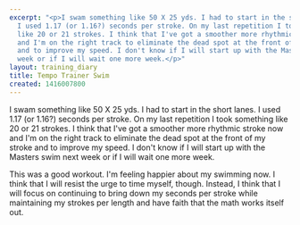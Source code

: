 ```yaml
---
excerpt: "<p>I swam something like 50 X 25 yds. I had to start in the short lanes.
  I used 1.17 (or 1.16?) seconds per stroke. On my last repetition I took something
  like 20 or 21 strokes. I think that I've got a smoother more rhythmic stroke now
  and I'm on the right track to eliminate the dead spot at the front of my stroke
  and to improve my speed. I don't know if I will start up with the Masters swim next
  week or if I will wait one more week.</p>"
layout: training_diary
title: Tempo Trainer Swim
created: 1416007800
---
```

<p>I swam something like 50 X 25 yds. I had to start in the short lanes. I used 1.17 (or 1.16?) seconds per stroke. On my last repetition I took something like 20 or 21 strokes. I think that I've got a smoother more rhythmic stroke now and I'm on the right track to eliminate the dead spot at the front of my stroke and to improve my speed. I don't know if I will start up with the Masters swim next week or if I will wait one more week.</p><p>This was a good workout. I'm feeling happier about my swimming now. I think that I will resist the urge to time myself, though. Instead, I think that I will focus on continuing to bring down my seconds per stroke while maintaining my strokes per length and have faith that the math works itself out.</p>
